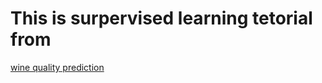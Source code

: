 # This is surpervised learning tetorial from
[wine quality prediction](https://elitedatascience.com/python-machine-learning-tutorial-scikit-learn)
